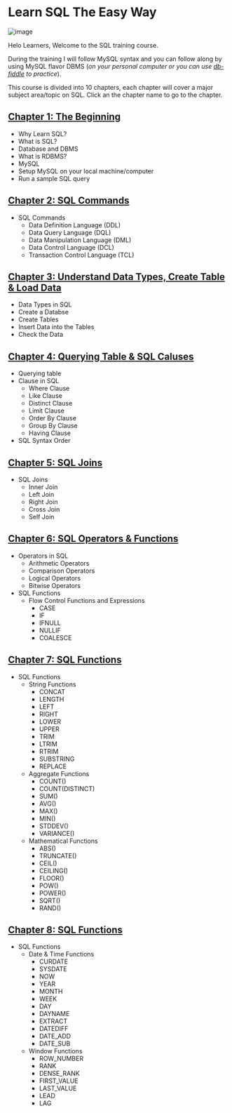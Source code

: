 # Learn SQL The Easy Way

![image](https://user-images.githubusercontent.com/67796162/155576166-f986f606-b7aa-4134-bba0-4bb26cbfab23.png)

Helo Learners, Welcome to the SQL training course.

During the training I will follow MySQL syntax and you can follow along by using MySQL flavor DBMS (*on your personal computer or you can use [db-fiddle](https://www.db-fiddle.com/) to practice*).

This course is divided into 10 chapters, each chapter will cover a major subject area/topic on SQL. Click an the chapter name to go to the chapter.

## [Chapter 1: The Beginning](https://github.com/cbpspratap/SQLTraining/tree/main/Chapter%201)
- Why Learn SQL?
- What is SQL?
- Database and DBMS
- What is RDBMS?
- MySQL
- Setup MySQL on your local machine/computer
- Run a sample SQL query

## [Chapter 2: SQL Commands](https://github.com/cbpspratap/SQLTraining/blob/main/Chapter%202)
- SQL Commands
  - Data Definition Language (DDL)
  - Data Query Language (DQL)
  - Data Manipulation Language (DML)
  - Data Control Language (DCL)
  - Transaction Control Language (TCL)

## [Chapter 3: Understand Data Types, Create Table & Load Data](https://github.com/cbpspratap/SQLTraining/tree/main/Chapter%203)
- Data Types in SQL
- Create a Databse
- Create Tables
- Insert Data into the Tables
- Check the Data

## [Chapter 4: Querying Table & SQL Caluses](https://github.com/cbpspratap/SQLTraining/tree/main/Chapter%204)
- Querying table 
- Clause in SQL 
  - Where Clause
  - Like Clause
  - Distinct Clause
  - Limit Clause
  - Order By Clause
  - Group By Clause
  - Having Clause
- SQL Syntax Order

## [Chapter 5: SQL Joins](https://github.com/cbpspratap/SQLTraining/tree/main/Chapter%205)
- SQL Joins
  - Inner Join
  - Left Join
  - Right Join
  - Cross Join
  - Self Join

## [Chapter 6: SQL Operators & Functions](https://github.com/cbpspratap/SQLTraining/tree/main/Chapter%206)
- Operators in SQL
  - Arithmetic Operators
  - Comparison Operators
  - Logical Operators
  - Bitwise Operators
- SQL Functions
  - Flow Control Functions and Expressions
    - CASE
    - IF
    - IFNULL
    - NULLIF
    - COALESCE

## [Chapter 7: SQL Functions](https://github.com/cbpspratap/SQLTraining/tree/main/Chapter%207)
- SQL Functions
  - String Functions
    - CONCAT	
    - LENGTH	
    - LEFT		
    - RIGHT		
    - LOWER		
    - UPPER		
    - TRIM		
    - LTRIM		
    - RTRIM		
    - SUBSTRING	
    - REPLACE	
  - Aggregate Functions
    - COUNT()	
    - COUNT(DISTINCT)
    - SUM()		
    - AVG()		
    - MAX()		
    - MIN()		
    - STDDEV()	
    - VARIANCE()
  - Mathematical Functions
    - ABS()		
    - TRUNCATE()
    - CEIL()	
    - CEILING()	
    - FLOOR()	
    - POW()		
    - POWER()	
    - SQRT()	
    - RAND()

## [Chapter 8: SQL Functions](https://github.com/cbpspratap/SQLTraining/tree/main/Chapter%207)
- SQL Functions
  - Date & Time Functions
    - CURDATE	
    - SYSDATE	
    - NOW		
    - YEAR	
    - MONTH	
    - WEEK	
    - DAY		
    - DAYNAME	
    - EXTRACT	
    - DATEDIFF
    - DATE_ADD
    - DATE_SUB
  - Window Functions
    - ROW_NUMBER
    - RANK
    - DENSE_RANK
    - FIRST_VALUE
    - LAST_VALUE
    - LEAD		
    - LAG




